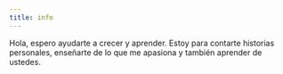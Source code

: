```yaml
---
title: info
---
```


Hola, espero ayudarte a crecer y aprender. Estoy para contarte historias personales, enseñarte de lo que me apasiona y también aprender de ustedes.
